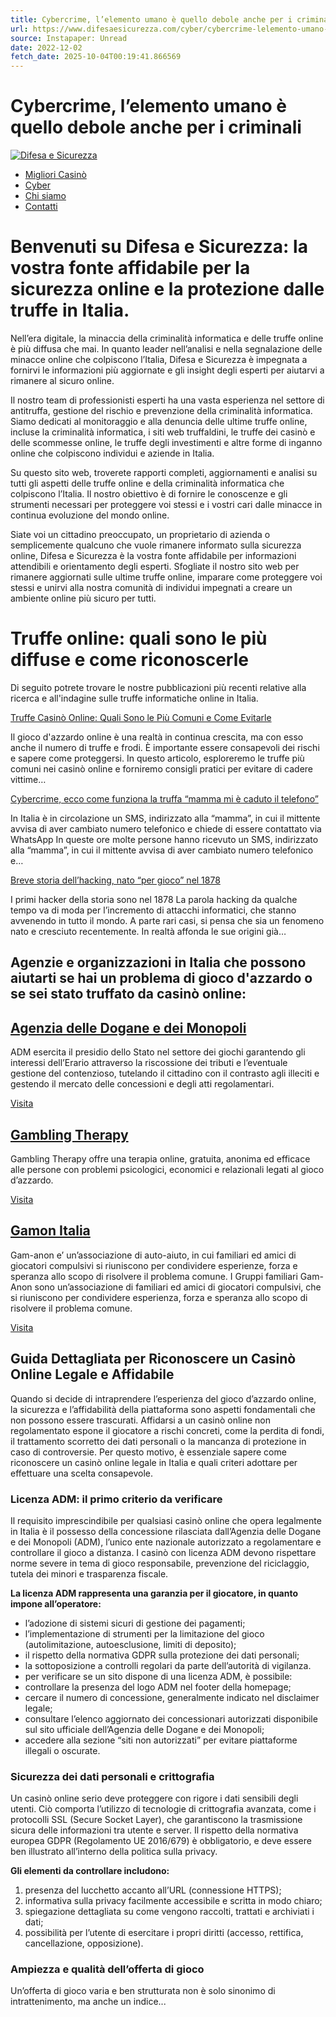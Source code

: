 ```yaml
---
title: Cybercrime, l’elemento umano è quello debole anche per i criminali
url: https://www.difesaesicurezza.com/cyber/cybercrime-lelemento-umano-e-quello-debole-anche-per-i-criminali/
source: Instapaper: Unread
date: 2022-12-02
fetch_date: 2025-10-04T00:19:41.866569
---
```


# Cybercrime, l’elemento umano è quello debole anche per i criminali

[![Difesa e Sicurezza](https://www.difesaesicurezza.com/wp-content/themes/difesaesicurezza/assets/images/logo.png)](/)

* [Migliori Casinò](https://www.difesaesicurezza.com/migliori-casino/)
* [Cyber](https://www.difesaesicurezza.com/cyber/)
* [Chi siamo](https://www.difesaesicurezza.com/chi-siamo/)
* [Contatti](https://www.difesaesicurezza.com/contatti/)

# **Benvenuti su Difesa e Sicurezza:** la vostra fonte affidabile per la sicurezza online e la protezione dalle truffe in Italia.

Nell’era digitale, la minaccia della criminalità informatica e delle truffe online è più diffusa che mai. In quanto leader nell’analisi e nella segnalazione delle minacce online che colpiscono l’Italia, Difesa e Sicurezza è impegnata a fornirvi le informazioni più aggiornate e gli insight degli esperti per aiutarvi a rimanere al sicuro online.

Il nostro team di professionisti esperti ha una vasta esperienza nel settore di antitruffa, gestione del rischio e prevenzione della criminalità informatica. Siamo dedicati al monitoraggio e alla denuncia delle ultime truffe online, incluse la criminalità informatica, i siti web truffaldini, le truffe dei casinò e delle scommesse online, le truffe degli investimenti e altre forme di inganno online che colpiscono individui e aziende in Italia.

Su questo sito web, troverete rapporti completi, aggiornamenti e analisi su tutti gli aspetti delle truffe online e della criminalità informatica che colpiscono l’Italia. Il nostro obiettivo è di fornire le conoscenze e gli strumenti necessari per proteggere voi stessi e i vostri cari dalle minacce in continua evoluzione del mondo online.

Siate voi un cittadino preoccupato, un proprietario di azienda o semplicemente qualcuno che vuole rimanere informato sulla sicurezza online, Difesa e Sicurezza è la vostra fonte affidabile per informazioni attendibili e orientamento degli esperti. Sfogliate il nostro sito web per rimanere aggiornati sulle ultime truffe online, imparare come proteggere voi stessi e unirvi alla nostra comunità di individui impegnati a creare un ambiente online più sicuro per tutti.

# Truffe online: quali sono le più diffuse e come riconoscerle

Di seguito potrete trovare le nostre pubblicazioni più recenti relative alla ricerca e all'indagine sulle truffe informatiche online in Italia.

[Truffe Casinò Online: Quali Sono le Più Comuni e Come Evitarle](https://www.difesaesicurezza.com/cyber/truffe-casino-online-quali-sono-le-piu-comuni-e-come-evitarle/)

Il gioco d'azzardo online è una realtà in continua crescita, ma con esso anche il numero di truffe e frodi. È importante essere consapevoli dei rischi e sapere come proteggersi. In questo articolo, esploreremo le truffe più comuni nei casinò online e forniremo consigli pratici per evitare di cadere vittime…

[Cybercrime, ecco come funziona la truffa “mamma mi è caduto il telefono”](https://www.difesaesicurezza.com/cyber/cybercrime-ecco-come-funziona-la-truffa-mamma-mi-e-caduto-il-telefono/)

In Italia è in circolazione un SMS, indirizzato alla “mamma”, in cui il mittente avvisa di aver cambiato numero telefonico e chiede di essere contattato via WhatsApp In queste ore molte persone hanno ricevuto un SMS, indirizzato alla “mamma”, in cui il mittente avvisa di aver cambiato numero telefonico e…

[Breve storia dell’hacking, nato “per gioco” nel 1878](https://www.difesaesicurezza.com/cyber/breve-storia-dellhacking-nato-per-gioco-nel-1878/)

I primi hacker della storia sono nel 1878 La parola hacking da qualche tempo va di moda per l’incremento di attacchi informatici, che stanno avvenendo in tutto il mondo. A parte rari casi, si pensa che sia un fenomeno nato e cresciuto recentemente. In realtà affonda le sue origini già…

## Agenzie e organizzazioni in Italia che possono aiutarti se hai un problema di gioco d'azzardo o se sei stato truffato da casinò online:

## [Agenzia delle Dogane e dei Monopoli](https://www.adm.gov.it/portale/giochi)

ADM esercita il presidio dello Stato nel settore dei giochi garantendo gli interessi dell’Erario attraverso la riscossione dei tributi e l’eventuale gestione del contenzioso, tutelando il cittadino con il contrasto agli illeciti e gestendo il mercato delle concessioni e degli atti regolamentari.

[Visita](https://www.adm.gov.it/portale/giochi)

## [Gambling Therapy](https://www.gamblingtherapy.org/)

Gambling Therapy offre una terapia online, gratuita, anonima ed efficace alle persone con problemi psicologici, economici e relazionali legati al gioco d’azzardo.

[Visita](https://www.gamblingtherapy.org/)

## [Gamon Italia](https://www.gamanonitalia.org/)

Gam-anon e’ un’associazione di auto-aiuto, in cui familiari ed amici di giocatori compulsivi si riuniscono per condividere esperienze, forza e speranza allo scopo di risolvere il problema comune. I Gruppi familiari Gam-Anon sono un’associazione di familiari ed amici di giocatori compulsivi, che si riuniscono per condividere esperienza, forza e speranza allo scopo di risolvere il problema comune.

[Visita](https://www.gamanonitalia.org/)

## Guida Dettagliata per Riconoscere un Casinò Online Legale e Affidabile

Quando si decide di intraprendere l’esperienza del gioco d’azzardo online, la sicurezza e l’affidabilità della piattaforma sono aspetti fondamentali che non possono essere trascurati. Affidarsi a un casinò online non regolamentato espone il giocatore a rischi concreti, come la perdita di fondi, il trattamento scorretto dei dati personali o la mancanza di protezione in caso di controversie. Per questo motivo, è essenziale sapere come riconoscere un casinò online legale in Italia e quali criteri adottare per effettuare una scelta consapevole.

### Licenza ADM: il primo criterio da verificare

Il requisito imprescindibile per qualsiasi casinò online che opera legalmente in Italia è il possesso della concessione rilasciata dall’Agenzia delle Dogane e dei Monopoli (ADM), l’unico ente nazionale autorizzato a regolamentare e controllare il gioco a distanza. I casinò con licenza ADM devono rispettare norme severe in tema di gioco responsabile, prevenzione del riciclaggio, tutela dei minori e trasparenza fiscale.

**La licenza ADM rappresenta una garanzia per il giocatore, in quanto impone all’operatore:**

* l’adozione di sistemi sicuri di gestione dei pagamenti;
* l’implementazione di strumenti per la limitazione del gioco (autolimitazione, autoesclusione, limiti di deposito);
* il rispetto della normativa GDPR sulla protezione dei dati personali;
* la sottoposizione a controlli regolari da parte dell’autorità di vigilanza.
* per verificare se un sito dispone di una licenza ADM, è possibile:
* controllare la presenza del logo ADM nel footer della homepage;
* cercare il numero di concessione, generalmente indicato nel disclaimer legale;
* consultare l’elenco aggiornato dei concessionari autorizzati disponibile sul sito ufficiale dell’Agenzia delle Dogane e dei Monopoli;
* accedere alla sezione “siti non autorizzati” per evitare piattaforme illegali o oscurate.

### Sicurezza dei dati personali e crittografia

Un casinò online serio deve proteggere con rigore i dati sensibili degli utenti. Ciò comporta l’utilizzo di tecnologie di crittografia avanzata, come i protocolli SSL (Secure Socket Layer), che garantiscono la trasmissione sicura delle informazioni tra utente e server. Il rispetto della normativa europea GDPR (Regolamento UE 2016/679) è obbligatorio, e deve essere ben illustrato all’interno della politica sulla privacy.

**Gli elementi da controllare includono:**

1. presenza del lucchetto accanto all’URL (connessione HTTPS);
2. informativa sulla privacy facilmente accessibile e scritta in modo chiaro;
3. spiegazione dettagliata su come vengono raccolti, trattati e archiviati i dati;
4. possibilità per l’utente di esercitare i propri diritti (accesso, rettifica, cancellazione, opposizione).

### Ampiezza e qualità dell’offerta di gioco

Un’offerta di gioco varia e ben strutturata non è solo sinonimo di intrattenimento, ma anche un indice...